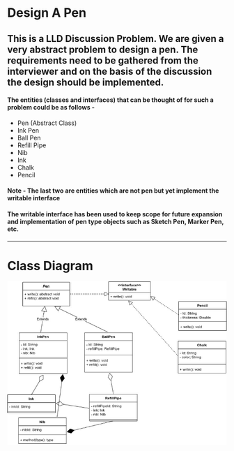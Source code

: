 # Design A Pen

## This is a LLD Discussion Problem. We are given a very abstract problem to design a pen. The requirements need to be gathered from the interviewer and on the basis of the discussion the design should be implemented.

#### The entities (classes and interfaces) that can be thought of for such a problem could be as follows - 

- Pen (Abstract Class)
- Ink Pen
- Ball Pen
- Refill Pipe
- Nib
- Ink
- Chalk
- Pencil

#### Note - The last two are entities which are not pen but yet implement the writable interface

#### The writable interface has been used to keep scope for future expansion and implementation of pen type objects such as Sketch Pen, Marker Pen, etc.

---
# Class Diagram

![Alt text](./Pen_ClassDiagram.jpg?raw=true "Class Diagram")